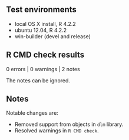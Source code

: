 ## Test environments
* local OS X install, R 4.2.2
* ubuntu 12.04, R 4.2.2
* win-builder (devel and release)

## R CMD check results

0 errors | 0 warnings | 2 notes

The notes can be ignored.

## Notes

Notable changes are:

* Removed support from objects in `dlm` library.
* Resolved warnings in `R CMD check`.
